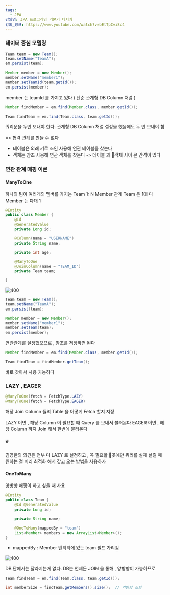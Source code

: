 ```yaml
---
tags:
  - JPA
강의명: JPA 프로그래밍 기본기 다지기
강의_링크: https://www.youtube.com/watch?v=bEtTpCviSc4
---
```

### 데이터 중심 모델링

```java
Team team = new Team();
team.setName("TeamA");
em.persist(team);

Member member = new Member();
member.setName("member1");
member.setTeamId(team.getId());
em.persist(member);
```

member 는 teamId 를 가지고 있다
( 단순 관계형 DB Column 처럼 )

```java
Member findMember = em.find(Member.class, member.getId());

Team findTeam = em.find(Team.class, team.getId());
```

쿼리문을 두번 보내야 한다.
관계형 DB Column 처럼 설정을 했음에도 두 번 보내야 함

=> 협력 관계를 만들 수 없다

- 테이블은 외래 키로 조인 사용해 연관 테이블을 찾는다
- 객체는 참조 사용해 연관 객체를 찾는다
-> 테이블 과 객체 사이 큰 간격이 있다

### 연관 관계 매핑 이론

#### ManyToOne

하나의 팀이 여러개의 멤버를 가지는
Team 1: N Member 관계
Team 은 1대 다
Member 는 다대 1

```java
@Entity
public class Member {
	@Id
	@GeneratedValue
	private Long id;

	@Column(name = "USERNAME")
	private String name;

	private int age;

	@ManyToOne
	@JoinColumn(name = "TEAM_ID")
	private Team team;

}
```

![400](https://i.imgur.com/8WGaokf.png)

```java
Team team = new Team();
team.setName("TeamA");
em.persist(team);

Member member = new Member();
member.setName("member1");
member.setTeam(team);
em.persist(member);
```

연관관계를 설정했으므로 , 참조를 저장하면 된다

```java
Member findMember = em.find(Member.class, member.getId());

Team findTeam = findMember.getTeam();
```

바로 찾아서 사용 가능하다

### LAZY , EAGER

```java
@ManyToOne(fetch = FetchType.LAZY)
@ManyToOne(fetch = FetchType.EAGER)
```

해당 Join Column 들의 Table 을 어떻게 Fetch 할지 지정

LAZY 이면 , 해당 Column 이 필요할 때 Query 를 보내서 불러온다
EAGER 이면 , 해당 Column 까지 Join 해서 한번에 불러온다
#### ⭐
김영한의 의견은 전부 다 LAZY 로 설정하고 , 꼭 필요할 곳에만 쿼리를 실제 날릴 때 원하는 걸 미리 최적화 해서 갖고 오는 방법을 사용하자

#### OneToMany

양방향 매핑이 하고 싶을 때 사용

```java
@Entity
public class Team {
	@Id @GeneratedValue
	private Long id;

	private String name;

	@OneToMany(mappedBy = "team")
	List<Member> members = new ArrayList<Member>();
}
```
- mappedBy : Member 엔티티에 있는 team 필드 가리킴

![400](https://i.imgur.com/j3uTp1p.png)

DB 단에서는 달라지는게 없다.
DB는 언제든 JOIN 을 통해 , 양방향이 가능하므로

```java
Team findTeam = em.find(Team.class, team.getId());

int memberSize = findTeam.getMembers().size();  // 역방향 조회
```

